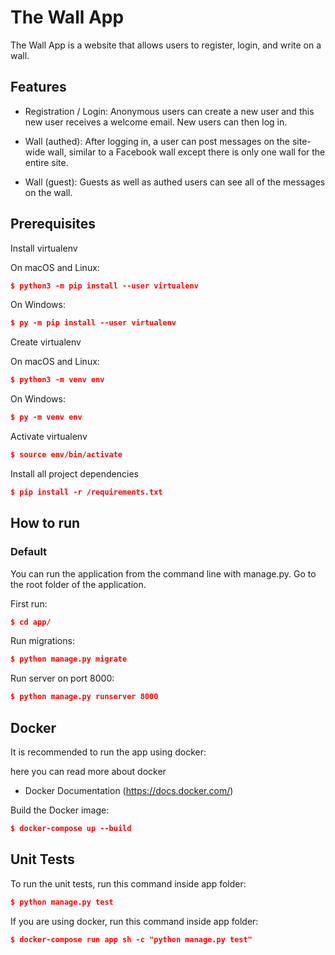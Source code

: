 # The Wall App

The Wall App is a website that allows users to register, login, and write on a wall.

## Features

- Registration / Login: Anonymous users can create a new user and this new user receives a welcome email. New users can then log in. 

- Wall (authed): After logging in, a user can post messages on the site-wide wall, similar to a Facebook wall except there is only one wall for the entire site.

- Wall (guest): Guests as well as authed users can see all of the messages on the wall.


## 	Prerequisites

Install virtualenv

On macOS and Linux:
```json
$ python3 -m pip install --user virtualenv
```

On Windows:
```json
$ py -m pip install --user virtualenv
```


Create virtualenv

On macOS and Linux:
```json
$ python3 -m venv env
```

On Windows:
```json
$ py -m venv env
```


Activate virtualenv

```json
$ source env/bin/activate
```


Install all project dependencies

```json
$ pip install -r /requirements.txt
```


## How to run

### Default

You can run the application from the command line with manage.py. Go to the root folder of the application.

First run:

```json
$ cd app/
```

Run migrations:

```json
$ python manage.py migrate
```

Run server on port 8000:

```json
$ python manage.py runserver 8000
```

## Docker

It is recommended to run the app using docker:

here you can read more about docker
* Docker Documentation (https://docs.docker.com/)

Build the Docker image:

```json
$ docker-compose up --build
```


## Unit Tests

To run the unit tests, run this command inside app folder:

```json
$ python manage.py test
```

If you are using docker, run this command inside app folder:

```json
$ docker-compose run app sh -c "python manage.py test"
```
